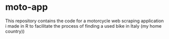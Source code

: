 # moto-app
This repository contains the code for a motorcycle web scraping application i made in R to facilitate the process of finding a used bike in Italy (my home country))
